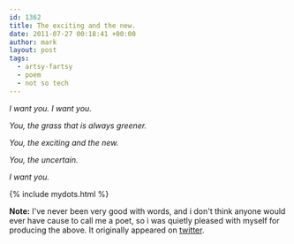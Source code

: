 ```yaml
---
id: 1362
title: The exciting and the new.
date: 2011-07-27 00:18:41 +00:00
author: mark
layout: post
tags:
  - artsy-fartsy
  - poem
  - not so tech
---
```

_I want you. I want you._
  
_You, the grass that is always greener._
  
_You, the exciting and the new._
  
_You, the uncertain._
  
_I want you._

{% include mydots.html %}

**Note:** I've never been very good with words, and i don't think anyone would ever have cause to call me a poet, so i was quietly pleased with myself for producing the above. It originally appeared on [twitter](http://twitter.com/sallonoroff).
